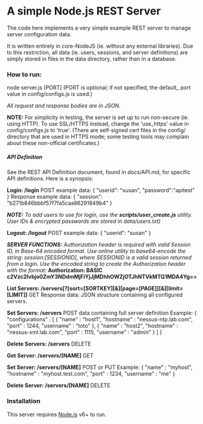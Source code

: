  # A simple Node.js REST Server
 The code here implements a very simple example REST server to manage server
 configuration data.

 It is written entirely in core-NodeJS (ie. without any external libraries).
 Due to this restriction, all data (ie. users, sessions, and server
 definitions) are simply stored in files in the data directory, rather than
 in a database.

### How to run:

   node server.js [PORT]   (PORT is optional; if not specified, the default_
                            port value in config/configs.js is used.)

 _All request and response bodies are in JSON._

 __NOTE:__ For simplicity in testing, the server is set up to run non-secure (ie.
   using HTTP). To use SSL/HTTPS instead, change the 'use_https' value in
   config/configs.js to 'true'. (There are self-signed cert files in the config/
   directory that are used in HTTPS mode; some testing tools may complain about
   these non-official certificates.)
  
 ##### API Definition
 See the REST API Definition document, found in docs/API.md, for specific API definitions.
 Here is a synopsis:

 **Login: /login**
   POST example data: { "userid": "susan", "password":"apitest" }
   Response example data: { "session": "b271b846bbbf57f7fa5caa86291849b4" }

  **_NOTE:_** _To add users to use for login, use the **scripts/user_create.js**
         utility. User IDs & encrypted passwords are stored in data/users.txt)_

 **Logout: /logout**
   POST example data: { "userid": "susan" }

 _**SERVER FUNCTIONS:** Authorization header is required with valid Session ID, in
   Base-64 encoded format. Use online utility to base64-encode the string:
   session:[SESSIONID], where SESSIONID is a valid session returned from a
   login. Use the encoded string to create the Authorization header with the
   format:_
      **Authorization: BASIC c2Vzc2lvbjo0ZmY3NDdmMjFiYjJjMDhhOWZjOTJhNTVkMTQ1MDA4Yg==**

 **List Servers: /servers[?[sort=[SORTKEY][&][page=[PAGE]][&][limit=[LIMIT]]**
   GET
   Response data: JSON structure containing all configured servers.

 **Set Servers: /servers**
   POST data containing full server definition
   Example:
{
    "configurations" : [
	{
	    "name" : "host1",
	    "hostname" : "nessus-ntp.lab.com",
	    "port" : 1244,
	    "username" : "toto"
	},
	{
	    "name" : "host2",
	    "hostname" : "nessus-xml.lab.com",
	    "port" : 1115,
	    "username" : "admin"
	}
    ]
}

 **Delete Servers: /servers**
   DELETE

 **Get Server: /servers/[NAME]**
   GET

 **Set Server: /servers/[NAME]**
   POST or PUT
   Example:
	{
	    "name" : "myhost",
	    "hostname" : "myhost.test.com",
	    "port" : 1234,
	    "username" : "me"
	}

 **Delete Server: /servers/[NAME]**
   DELETE

### Installation

This server requires [Node.js](https://nodejs.org/) v6+ to run.

